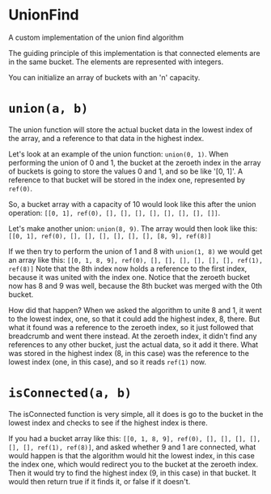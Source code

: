 # UnionFind
A custom implementation of the union find algorithm


The guiding principle of this implementation is that connected elements are in the same bucket. The elements are represented with integers.

You can initialize an array of buckets with an 'n' capacity. 

# `union(a, b)`
The union function will store the actual bucket data in the lowest index of the array, and a reference to that data in the highest index.

Let's look at an example of the union function: `union(0, 1)`.
When performing the union of 0 and 1, the bucket at the zeroeth index in the array of buckets is going to store the values 0 and 1, and so be like '[0, 1]'.
A reference to that bucket will be stored in the index one, represented by `ref(0)`.

So, a bucket array with a capacity of 10 would look like this after the union operation: `[[0, 1], ref(0), [], [], [], [], [], [], [], []]`.

Let's make another union: `union(8, 9)`.
The array would then look like this: `[[0, 1], ref(0), [], [], [], [], [], [], [8, 9], ref(8)]`

If we then try to perform the union of 1 and 8 with `union(1, 8)` we would get an array like this: `[[0, 1, 8, 9], ref(0), [], [], [], [], [], [], ref(1), ref(8)]`
Note that the 8th index now holds a reference to the first index, because it was united with the index one.
Notice that the zeroeth bucket now has 8 and 9 was well, because the 8th bucket was merged with the 0th bucket. 

How did that happen?
When we asked the algorithm to unite 8 and 1, it went to the lowest index, one, so that it could add the highest index, 8, there.
But what it found was a reference to the zeroeth index, so it just followed that breadcrumb and went there instead. 
At the zeroeth index, it didn't find any references to any other bucket, just the actual data, so it add it there.
What was stored in the highest index (8, in this case) was the reference to the lowest index (one, in this case), and so it reads `ref(1)` now.


# `isConnected(a, b)`
The isConnected function is very simple, all it does is go to the bucket in the lowest index and checks to see if the highest index is there.  

If you had a bucket array like this: `[[0, 1, 8, 9], ref(0), [], [], [], [], [], [], ref(1), ref(8)]`, and asked whether 9 and 1 are connected, what would happen is that the algorithm would hit the lowest index, in this case the index one, which would redirect you to the bucket at the zeroeth index. Then it would try to find the highest index (9, in this case) in that bucket. It would then return true if it finds it, or false if it doesn't.



